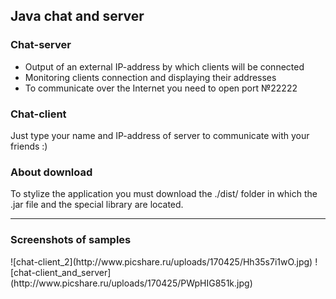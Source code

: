 <h2> Java chat and server </h2>

<h3> Chat-server </h3>

* Output of an external IP-address by which clients will be connected
* Monitoring clients connection and displaying their addresses
* To communicate over the Internet you need to open port №22222

<h3> Chat-client </h3>

Just type your name and IP-address of server to communicate with your friends :)

<h3>About download</h3>
To stylize the application you must download the ./dist/ folder in which the .jar file and the special library are located.

<hr>

<h3> Screenshots of samples</h3>
![chat-client_2](http://www.picshare.ru/uploads/170425/Hh35s7i1wO.jpg)
![chat-client_and_server](http://www.picshare.ru/uploads/170425/PWpHIG851k.jpg)
